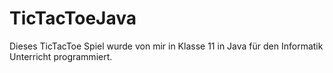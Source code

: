 # TicTacToeJava
Dieses TicTacToe Spiel wurde von mir in Klasse 11 in Java für den Informatik Unterricht programmiert.
